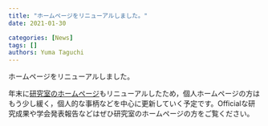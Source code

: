 ```yaml
---
title: "ホームページをリニューアルしました。"
date: 2021-01-30

categories: [News]
tags: []
authors: Yuma Taguchi
---
```


ホームページをリニューアルしました。

年末に[研究室のホームページ](http://www.phys.cs.i.nagoya-u.ac.jp/~ktlab/en/)もリニューアルしたため，個人ホームページの方はもう少し緩く，個人的な事柄などを中心に更新していく予定です。Officialな研究成果や学会発表報告などはぜひ研究室のホームページの方をご覧ください。